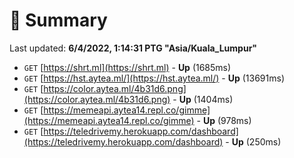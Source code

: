 # 📖 Summary
Last updated: **6/4/2022, 1:14:31 PTG "Asia/Kuala_Lumpur"**

- `GET` [https://shrt.ml](https://shrt.ml) - **Up** (1685ms)
- `GET` [https://hst.aytea.ml/](https://hst.aytea.ml/) - **Up** (13691ms)
- `GET` [https://color.aytea.ml/4b31d6.png](https://color.aytea.ml/4b31d6.png) - **Up** (1404ms)
- `GET` [https://memeapi.aytea14.repl.co/gimme](https://memeapi.aytea14.repl.co/gimme) - **Up** (978ms)
- `GET` [https://teledrivemy.herokuapp.com/dashboard](https://teledrivemy.herokuapp.com/dashboard) - **Up** (250ms)
